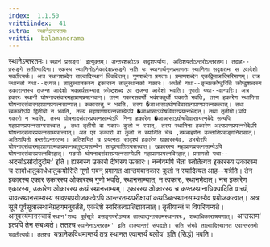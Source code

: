 ```yaml
---
index:  1.1.50
vrittiindex:  41
sutra:  स्थानेऽन्तरतमः
vritti:  balamanorama 
---
```


स्थानेऽन्तरतमः। `स्थानं प्रसङ्ग' इत्युक्तम्। अन्तरशब्दोऽत्र सदृशपर्यायः, अतिशयतोऽन्तरोऽन्तरतमः। तदाह--प्रसङ्गे सतीत्यादिना। एकस्य स्थानिनोऽनेकादेशप्रसङ्गे सति यः स्थानार्थगुणप्रमाणतः स्थानिना सदृशतमः स एवादेशो भवतीत्यर्थः। अत्र स्थानशब्देन ताल्वादिस्थानं विवक्षितम्। गुणशब्देन प्रयत्नः। प्रमाणशब्देन एकद्विमात्रादिपरिमाणम्। तत्र स्थानतो यथा--दध्यत्र। तालुस्थानकस्य इकारस्य तालुस्थानको यकारः। अर्थतो यथा--तृज्वत्क्रोष्टुरिति क्रोष्टुशब्दस्य उकारान्तस्य तृजन्त आदेशो भवन्नर्थसाम्यात् क्रोष्टृशब्द एव तृजन्त आदेशो भवति। गुणतो यथा--वाग्घरिः। अत्र हकारः स्थानी घोषनादसंवारमहाप्राणप्रयत्नवान्। तस्य गकारसवर्णो भवंश्चतुर्थो घकारो भवति, तस्य हकारेण स्थानिना घोषनादसंवारमहाप्राणप्रयत्नसाम्यात्। ककारस्तु न भवति, तस्य �आआसाऽघोषविवाराल्पप्राणप्रयत्नकत्वात्। तथा खकारोऽपि द्वितीयो न भवति, तस्य महाप्राणप्रयत्नसाम्येऽपि �आआसाऽघोषविवारप्रयत्नभेदात्। तथा तृतीयो।ञपि गकारो न भवति, तस्य घोषनादसंवारप्रयत्नसाम्येऽपि निना हकारेण �आआसाऽघोषविवारप्रयत्नबेदे सत्यपि महाप्राणप्रयत्नसाम्यसत्त्वात् , तथा तृतीयो वा गकारः कुतो न स्यात्, तस्य स्थानिना हकारेण अल्पप्राणप्रयत्नभेदेऽपि घोषनादसंवारप्रयत्नसाम्यसत्त्वात्। अत एव ङकारो वा कुतो न स्यादिति चेन्न ,तमब्ग्रहणेन उक्तातिप्रसङ्गनिरासात्। अतिशयितो ह्रन्तरोऽन्तरतमः। अतिशयितं च प्रयत्नतः सादृश्यं हकारेण घकारस्यैव, उभयोरपि घोषनादसंवारमहाप्राणात्मकप्रयत्नचतुष्टयसाम्येन सादृश्यातिशयसत्त्वात्। खकारस्य महाप्राणप्रयत्नसाम्येऽपि घोषनादसंवारप्रयत्नविरहात्। गङयोः घोषनादसंवारप्रयत्नसाम्येऽपि महाप्राणप्रयत्नविरहात्। प्रमाणतो यथा--`अदसोऽसोर्दादुदोमः' इति। ह्यस्वस्य उकारो दीर्घस्य ऊकारः। नन्वेवमपि चेता स्तोतेत्यत्र इकारस्य उकारस्य च सार्वाधातुकार्धधातुकयोरिति गुणो भवन् प्रमाणत आन्तर्यवानकारः कुतो न स्यादित्यत आह--यत्रेति। तेन इकारस्य एकार उकारस्य ओकारश्च गुणो भवति, स्थानसाम्यात्, न त्वकारः, स्थानभेदात्। नच इकारेण एकारस्य, उकारेण ओकारस्य कथं स्थानसाम्यम्। एकारस्य ओकारस्य च कण्ठस्थानाधिक्यादिति वाच्यं, यावत्स्थानसाम्यस्य सावण्र्यप्रयोजकत्वेऽपि आन्तरतम्यपरीक्षायां कथञ्चित्स्थानसाम्यस्यैव प्रयोजकत्वात्। अत्र सूत्रे पूर्वसूत्रात्स्थानेग्रहणमनुवर्तते, एकदेशे स्वरितत्वप्रतिज्ञाबलात्। तृतीयान्तं च विपरिणम्यते। अनुवर्त्त्यमानस्चायं `स्थान'शब्दः पूर्वंसूत्रे प्रसङ्गपरोऽप्यत्र ताल्वाद्यन्तयतमस्थानपरः, शब्दाधिकाराश्रयणात्। `अन्तरतम' इत्यपि तेन संबध्यते। ततश्च `स्थानेनाऽन्तरतम' इति वाक्यान्तरं संपद्यते। सति संभवे ताल्वादिस्थानत एवान्तरतमो भवतीत्यर्थः। ततश्च `यत्रानेकविधमान्तर्यं तत्र स्थानत एवान्तर्यं बलीय' इति (सिद्धं) भवति।

